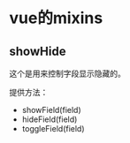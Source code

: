 # vue的mixins

## showHide

这个是用来控制字段显示隐藏的。

提供方法：

* showField(field)
* hideField(field)
* toggleField(field)
